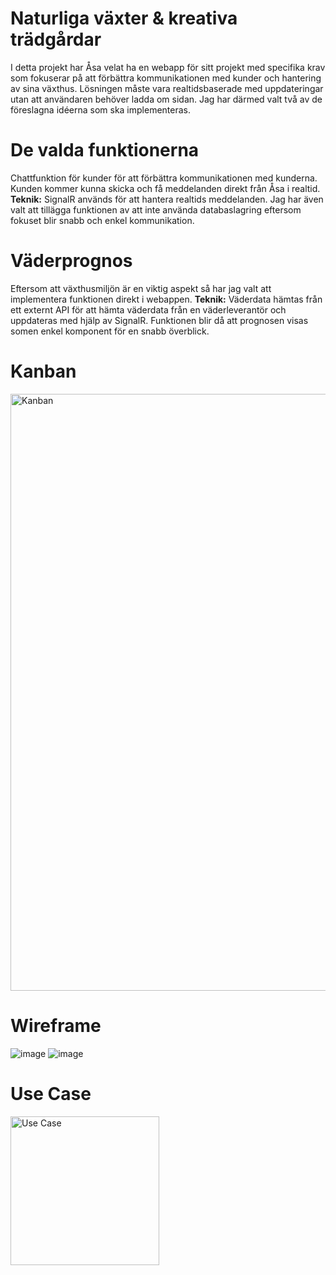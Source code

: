 # Naturliga växter & kreativa trädgårdar

I detta projekt har Åsa velat ha en webapp för sitt projekt med specifika krav som fokuserar på att förbättra kommunikationen med kunder och hantering av sina växthus. Lösningen måste vara realtidsbaserade med uppdateringar utan att användaren behöver ladda om sidan. Jag har därmed valt två av de föreslagna idéerna som ska implementeras.

# De valda funktionerna
Chattfunktion för kunder för att förbättra kommunikationen med kunderna. Kunden kommer kunna skicka och få meddelanden direkt från Åsa i realtid.
**Teknik:** SignalR används för att hantera realtids meddelanden. Jag har även valt att tillägga funktionen av att inte använda databaslagring eftersom fokuset blir snabb och enkel kommunikation.

# Väderprognos
Eftersom att växthusmiljön är en viktig aspekt så har jag valt att implementera funktionen direkt i webappen.
**Teknik:** Väderdata hämtas från ett externt API för att hämta väderdata från en väderleverantör och uppdateras med hjälp av SignalR. Funktionen blir då att prognosen visas somen enkel komponent för en snabb överblick.

# Kanban 
<img width="955" alt="Kanban" src="https://github.com/user-attachments/assets/1fe8abfb-27cb-4c6f-a717-844d7917fdd7">

# Wireframe 
![image](https://github.com/user-attachments/assets/f43789fc-5c0c-4e55-b1e8-03088074f947)
![image](https://github.com/user-attachments/assets/7eb73f4f-a161-495c-853a-957f381d13c9)

# Use Case 
<img width="238" alt="Use Case" src="https://github.com/user-attachments/assets/247419bd-5b0e-48b4-b3c4-c4230619215f">
